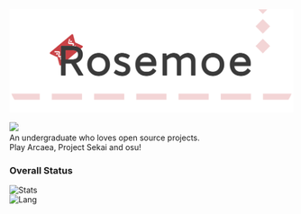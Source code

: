 <img src="/banner.png"/>


![](https://komarev.com/ghpvc/?username=Rosemoe)  
An undergraduate who loves open source projects.   
Play Arcaea, Project Sekai and osu!
### Overall Status
![Stats](https://github-readme-stats.vercel.app/api?username=Rosemoe&show_icons=true&icon_color=990000&title_color=990000)    
![Lang](https://github-readme-stats.vercel.app/api/top-langs/?username=Rosemoe&layout=compact&title_color=990000&hide=javascript,html,css)   
